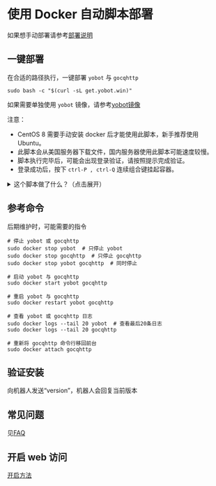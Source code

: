 # 使用 Docker 自动脚本部署

如果想手动部署请参考[部署说明](./Linux-gocqhttp.md)

## 一键部署

在合适的路径执行，一键部署 `yobot` 与 `gocqhttp`

```shell
sudo bash -c "$(curl -sL get.yobot.win)"
```

如果需要单独使用 `yobot` 镜像，请参考[yobot镜像](./docker.md)

注意：

- CentOS 8 需要手动安装 docker 后才能使用此脚本，新手推荐使用 Ubuntu。
- 此脚本会从美国服务器下载文件，国内服务器使用此脚本可能速度较慢。
- 脚本执行完毕后，可能会出现登录验证，请按照提示完成验证。
- 登录成功后，按下 `ctrl-P , ctrl-Q` 连续组合键挂起容器。

<details>
  <summary>这个脚本做了什么？（点击展开）</summary>

1. 如果没有 docker 则安装 docker
1. 在当前目录新建 `yobot_data`、 `gocqhttp_data` 存放数据，并填写配置文件
1. 新建了一个名为 `qqbot` 的 docker 网络
1. 拉取 `yobot/yobot` 镜像，创建名为 `yobot` 的容器运行 yobot，并监听 9222 端口
1. 构建了一个 `gocqhttp` 镜像，创建名为 `gocqhttp` 的容器运行 gocqhttp

</details>

## 参考命令

后期维护时，可能需要的指令

```shell
# 停止 yobot 或 gocqhttp
sudo docker stop yobot  # 只停止 yobot
sudo docker stop gocqhttp  # 只停止 gocqhttp
sudo docker stop yobot gocqhttp  # 同时停止

# 启动 yobot 与 gocqhttp
sudo docker start yobot gocqhttp

# 重启 yobot 与 gocqhttp
sudo docker restart yobot gocqhttp

# 查看 yobot 或 gocqhttp 日志
sudo docker logs --tail 20 yobot  # 查看最后20条日志
sudo docker logs --tail 20 gocqhttp

# 重新将 gocqhttp 命令行移回前台
sudo docker attach gocqhttp
```

## 验证安装

向机器人发送“version”，机器人会回复当前版本

## 常见问题

见[FAQ](../usage/faq.md)

## 开启 web 访问

[开启方法](../usage/web-mode.md)
